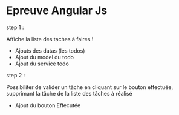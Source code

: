 # Epreuve Angular Js

step 1 : 

Affiche la liste des taches à faires !

- Ajouts des datas (les todos)
- Ajout du model du todo
- Ajout du service todo

step 2 : 

Possibiliter de valider un tâche en cliquant sur le bouton effectuée, supprimant la tâche de la liste des tâches à réalisé

- Ajout du bouton Effecutée

